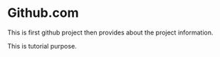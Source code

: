 # Github.com
This is first github project then provides about the project information.


This is tutorial purpose.
